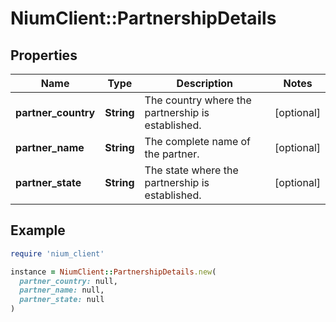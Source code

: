 # NiumClient::PartnershipDetails

## Properties

| Name | Type | Description | Notes |
| ---- | ---- | ----------- | ----- |
| **partner_country** | **String** | The country where the partnership is established. | [optional] |
| **partner_name** | **String** | The complete name of the partner. | [optional] |
| **partner_state** | **String** | The state where the partnership is established. | [optional] |

## Example

```ruby
require 'nium_client'

instance = NiumClient::PartnershipDetails.new(
  partner_country: null,
  partner_name: null,
  partner_state: null
)
```

